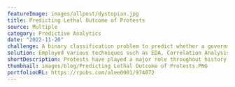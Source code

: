```yaml
---
featureImage: images/allpost/dystopian.jpg
title: Predicting Lethal Outcome of Protests
source: Multiple
category: Predictive Analytics
date: "2022-11-20"
challenge: A binary classification problem to predict whether a government response will result in human casualties.
solution: Employed various techniques such as EDA, Correlation Analysis, and Classification ML Models- ROC AUC Score 87%.
shortDescription: Protests have played a major role throughout history in driving social movement and pursuing causes. Though not common, human casualties sometimes are unfortunate consequence to these events. This project attempted to predict government’s response to mass mobilization protests- of which that may lead to “Shooting” or “Killing” outcomes.
thumbnail: images/blog/Predicting Lethal Outcome of Protests.PNG
portfolioURL: https://rpubs.com/alee0001/974072
---
```


